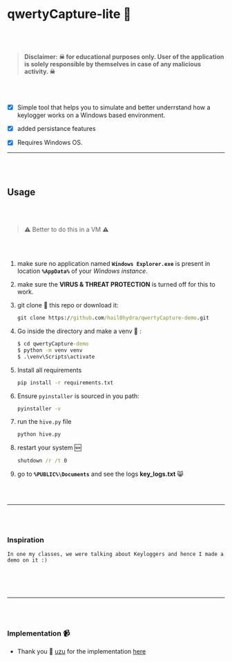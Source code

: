 # qwertyCapture-lite 👺

<br>
<br>

> #### Disclaimer: ☠  for educational purposes only. User of the application is solely responsible by themselves in case of any malicious activity. ☠

<br>
<br>

- [x]  Simple tool that helps you to simulate and better underrstand how a keylogger works on a Windows based environment.

- [x]  added persistance features

- [x]  Requires Windows OS.  

---

<br>
<br>

## Usage

<br>
<br>

> ⚠️  Better to do this in a VM ⚠️

<br>
<br>

1. make sure no application named __`Windows Explorer.exe`__ is present in location __`%AppData%`__ of your _Windows instance_.

2. make sure the __VIRUS & THREAT PROTECTION__ is turned off for this to work.

3. git clone 🤡 this repo or download it:
    
    ```cmd
    git clone https://github.com/hail0hydra/qwertyCapture-demo.git
    ```

4. Go inside the directory and make a venv 🔽 :

   ```cmd
   $ cd qwertyCapture-demo
   $ python -m venv venv
   $ .\venv\Scripts\activate
   ```
5. Install all requirements
    
    ```cmd
    pip install -r requirements.txt
    ```

6. Ensure `pyinstaller` is sourced in you path:

    ```cmd
    pyinstaller -v
    ```

7. run the `hive.py` file

    ```cmd
    python hive.py
    ```

8. restart your system 🆕

    ```cmd
    shutdown /r /t 0
    ```

9. go to __`%PUBLIC%\Documents`__ and see the logs __key_logs.txt__ 😸 


<br>
<br>

---

<br>
<br>

### Inspiration

```text
In one my classes, we were talking about Keyloggers and hence I made a demo on it :)
```


<br>
<br>
<br>

---

<br>
<br>

### Implementation 📹

- Thank you 🙏 [uzu](https://www.youtube.com/@uzumakiuchiha7678/featured) for the implementation [here](https://www.youtube.com/watch?v=22sA9KCdtsU)
